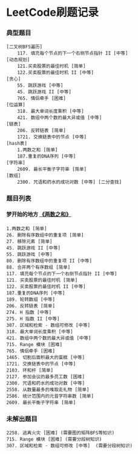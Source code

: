 # LeetCode刷题记录
### 典型题目
```
[二叉树BFS遍历] 
    117. 填充每个节点的下一个右侧节点指针 II [中等]  
[动态规划] 
    121.买卖股票的最佳时机 [简单]  
    122.买卖股票的最佳时机 II [中等]
[贪心]
    55. 跳跃游戏 [中等]
    45. 跳跃游戏 II [中等]
    765. 情侣牵手 [困难]
[位运算]
    318. 最大单词长度乘积 [中等]
    421. 数组中两个数的最大异或值 [中等]
[链表]
    206. 反转链表 [简单]
    1721. 交换链表中的节点 [中等] 
[hash表]
    1.两数之和 [简单]
    187.重复的DNA序列 [中等]
[字符串]
    2609. 最长平衡子字符串 [简单]
[数组]
    2300. 咒语和药水的成功对数 [中等] [二分查找]
```
### 题目列表
#### 梦开始的地方 [《两数之和》](https://github.com/ThreadGitHub/LeetCode/blob/main/src/main/java/org/leetcode/no_1/No_1_TwoSum.java)
```
1.两数之和 [简单]
26. 删除有序数组中的重复项 [简单]  
27. 移除元素 [简单]  
45. 跳跃游戏 II [中等]  
55. 跳跃游戏 [中等]  
80. 删除有序数组中的重复项 II [中等]  
88. 合并两个有序数组 [简单]  
117. 填充每个节点的下一个右侧节点指针 II [中等]  
121. 买卖股票的最佳时机 [简单]  
122. 买卖股票的最佳时机 II [中等]  
187.重复的DNA序列 [中等]
189. 轮转数组 [中等]  
206. 反转链表 [简单]  
274. H 指数 [中等]  
275. H 指数 II [中等]  
307. 区域和检索 - 数组可修改 [中等]  
318. 最大单词长度乘积 [中等]
421. 数组中两个数的最大异或值 [中等]
715. Range 模块 [困难]
765. 情侣牵手 [困难]
1465. 切割后面积最大的蛋糕 [中等] 
1721. 交换链表中的节点 [中等] 
2103. 环和杆 [简单]  
2127. 参加会议的最多员工数 [困难]  
2300. 咒语和药水的成功对数 [中等]
2558. 从数量最多的堆取走礼物 [简单]
2586. 统计范围内的元音字符串数 [简单]
2609. 最长平衡子字符串 [简单]
```
### 未解出题目
```
2258. 逃离火灾 [困难] (需要图的矩阵BFS等知识)
715. Range 模块 [困难] (需要分段树知识)
307. 区域和检索 - 数组可修改 [中等]  (需要分段树知识)
```
